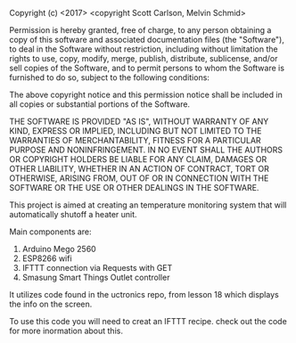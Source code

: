 Copyright (c) <2017> <copyright Scott Carlson, Melvin Schmid>

Permission is hereby granted, free of charge, to any person obtaining a copy
of this software and associated documentation files (the "Software"), to deal
in the Software without restriction, including without limitation the rights
to use, copy, modify, merge, publish, distribute, sublicense, and/or sell
copies of the Software, and to permit persons to whom the Software is
furnished to do so, subject to the following conditions:

The above copyright notice and this permission notice shall be included in all
copies or substantial portions of the Software.

THE SOFTWARE IS PROVIDED "AS IS", WITHOUT WARRANTY OF ANY KIND, EXPRESS OR
IMPLIED, INCLUDING BUT NOT LIMITED TO THE WARRANTIES OF MERCHANTABILITY,
FITNESS FOR A PARTICULAR PURPOSE AND NONINFRINGEMENT. IN NO EVENT SHALL THE
AUTHORS OR COPYRIGHT HOLDERS BE LIABLE FOR ANY CLAIM, DAMAGES OR OTHER
LIABILITY, WHETHER IN AN ACTION OF CONTRACT, TORT OR OTHERWISE, ARISING FROM,
OUT OF OR IN CONNECTION WITH THE SOFTWARE OR THE USE OR OTHER DEALINGS IN THE
SOFTWARE.


This project is aimed at creating an temperature monitoring system that will automatically shutoff a heater unit.

Main components are:
1) Arduino Mego 2560
2) ESP8266 wifi
3) IFTTT connection via Requests with GET
4) Smasung Smart Things Outlet controller

It utilizes code found in the uctronics repo, from lesson 18 which displays the info on the screen.

To use this code you will need to creat an IFTTT recipe.  check out the code for more inormation about this.
